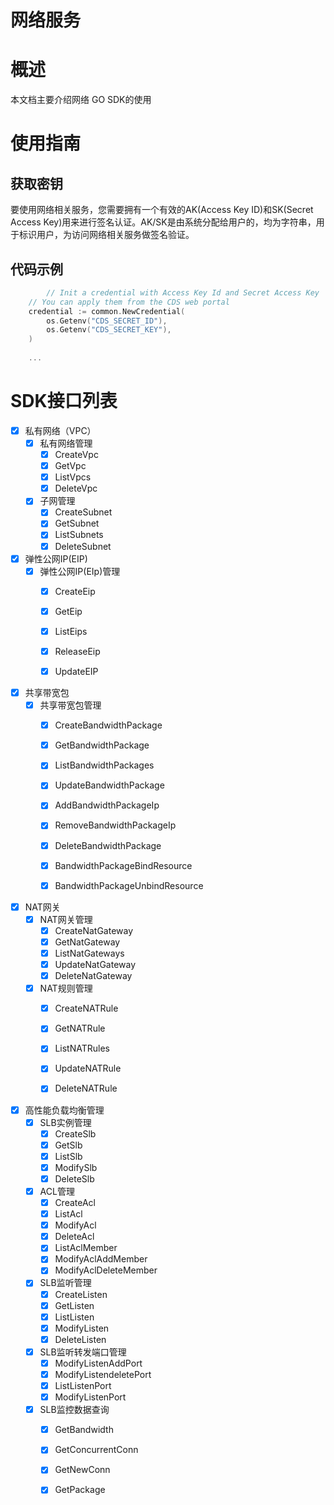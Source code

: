 # 网络服务

# 概述
本文档主要介绍网络 GO SDK的使用

# 使用指南

## 获取密钥
要使用网络相关服务，您需要拥有一个有效的AK(Access Key ID)和SK(Secret Access Key)用来进行签名认证。AK/SK是由系统分配给用户的，均为字符串，用于标识用户，为访问网络相关服务做签名验证。


## 代码示例

```go
        // Init a credential with Access Key Id and Secret Access Key
    // You can apply them from the CDS web portal
    credential := common.NewCredential(
        os.Getenv("CDS_SECRET_ID"),
        os.Getenv("CDS_SECRET_KEY"),
    )
    
    ...
```
# SDK接口列表
- [X] 私有网络（VPC）
    - [X] 私有网络管理
        - [X] CreateVpc
        - [X] GetVpc
        - [X] ListVpcs
        - [X] DeleteVpc
    - [X] 子网管理
        - [X] CreateSubnet
        - [X] GetSubnet
        - [X] ListSubnets
        - [X] DeleteSubnet

- [X] 弹性公网IP(EIP)
    - [X] 弹性公网IP(EIp)管理
        - [X] CreateEip
        - [X] GetEip
        - [X] ListEips
        - [X] ReleaseEip
        - [X] UpdateEIP

        
- [X] 共享带宽包
    - [X] 共享带宽包管理
        - [X] CreateBandwidthPackage
        - [X] GetBandwidthPackage
        - [X] ListBandwidthPackages
        - [X] UpdateBandwidthPackage
        - [X] AddBandwidthPackageIp
        - [X] RemoveBandwidthPackageIp
        - [X] DeleteBandwidthPackage
        - [X] BandwidthPackageBindResource
        - [X] BandwidthPackageUnbindResource


- [X] NAT网关
    - [X] NAT网关管理
        - [X] CreateNatGateway
        - [X] GetNatGateway
        - [X] ListNatGateways
        - [X] UpdateNatGateway
        - [X] DeleteNatGateway
    - [X] NAT规则管理
        - [X] CreateNATRule
        - [X] GetNATRule
        - [X] ListNATRules
        - [X] UpdateNATRule
        - [X] DeleteNATRule


- [X] 高性能负载均衡管理
    - [X] SLB实例管理
        - [X] CreateSlb
        - [X] GetSlb
        - [X] ListSlb
        - [X] ModifySlb
        - [X] DeleteSlb
    - [X] ACL管理
        - [x] CreateAcl
        - [x] ListAcl
        - [x] ModifyAcl
        - [x] DeleteAcl
        - [x] ListAclMember
        - [x] ModifyAclAddMember
        - [x] ModifyAclDeleteMember
    - [X] SLB监听管理
        - [x] CreateListen
        - [x] GetListen
        - [x] ListListen
        - [x] ModifyListen
        - [x] DeleteListen
    - [X] SLB监听转发端口管理
        - [x] ModifyListenAddPort
        - [x] ModifyListendeletePort
        - [x] ListListenPort
        - [x] ModifyListenPort
    - [X] SLB监控数据查询
        - [x] GetBandwidth
        - [x] GetConcurrentConn
        - [x] GetNewConn
        - [x] GetPackage






